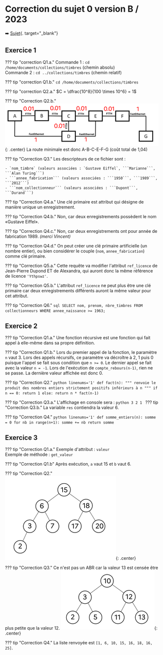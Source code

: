 # Correction du sujet 0 version B / 2023

:arrow_right: [Sujet](../../data/2023/2023-sujet_0-b.pdf){. target="_blank"}

## Exercice 1

??? tip "correction Q1.a."
    Commande 1 : ```cd /home/documents/collections/timbres``` (chemin absolu)  
    Commande 2 : ```cd ../collections/timbres``` (chemin relatif)

??? tip "correction Q1.b."
    ```cd /home/documents/collections/timbres```

??? tip "correction Q2.a."
    $C = \dfrac{10^8}{100 \times 10^6} = 1$

??? tip "Correction Q2.b."
    ![image](data/sujet0B_1.png){: .center}
    La route minimale est donc A-B-C-E-F-G (coût total de 1,04)

??? tip "Correction Q3."
    Les descripteurs de ce fichier sont :
    
    - `nom_timbre` (valeurs associées : `Gustave Eiffel`, ```Marianne```, ```Alan Turing```)
    - ```annee_fabrication``` (valeurs associées : ```1950```, ```1989```, ```2012```)
    - ```nom_collectionneur``` (valeurs associées : ```Dupont```, ```Durand```)

??? tip "Correction Q4.a."
    Une clé primaire est attribut qui désigne de manière unique un enregistrement.

??? tip "Correction Q4.b."
    Non, car deux enregistrements possèdent le nom «Gustave Eiffel».

??? tip "Correction Q4.c."
    Non, car deux enregistrements ont pour année de fabrication 1989. *(merci Vincent)*  
   

??? tip "Correction Q4.d."
    On peut créer une clé primaire artificielle (un nombre entier), ou bien considérer le couple (```nom```, ```annee_fabrication```) comme clé primaire.
    

??? tip "Correction Q5.a."
    Cette requête va modifier l'attribut ```ref_licence``` de Jean-Pierre Dupond ET de Alexandra, qui auront donc la même référence de licence ```'Ythpswz'```.

??? tip "Correction Q5.b."
    L'attribut ```ref_licence``` ne peut plus être une clé primaire car deux enregistrements différents auront la même valeur pour cet attribut.

??? tip "Correction Q6."
    ```sql
    SELECT nom, prenom, nbre_timbres
    FROM collectionneurs
    WHERE annee_naissance >= 1963;
    ```
    
## Exercice 2

??? tip "Correction Q1.a."
    Une fonction récursive est une fonction qui fait appel à elle-même dans sa propre définition.

??? tip "Correction Q1.b."
    Lors du premier appel de la fonction, le paramètre ```n``` vaut 3. Lors des appels récursifs, ce paramètre va décroître à 2, 1 puis 0 puisque l'appel se fait sous condition que ```n >= 0```. Le dernier appel se fait avec la valeur ```n = -1```. Lors de l'exécution de ```compte_rebours(n-1)```, rien ne se passe. La dernière valeur affichée est donc 0.   
    
??? tip "Correction Q2."
    ```python linenums='1'
    def fact(n):
        """ renvoie le produit des nombres entiers
        strictement positifs inférieurs à n """
        if n == 0:
            return 1
        else:
            return n * fact(n-1)
    ```
    
??? tip "Correction Q3.a."
    L'affichage en console sera :
    ```python
    3
    2
    1
    ```
??? tip "Correction Q3.b."
    La variable ```res``` contiendra la valeur 6.

??? tip "Correction Q4."
    ```python linenums='1'
    def somme_entiers(n):
        somme = 0
        for nb in range(n+1):
            somme += nb
        return somme
    ```
    
    
## Exercice 3

??? tip "Correction Q1.a."
    Exemple d'attribut : ```valeur```  
    Exemple de méthode : ```get_valeur```

??? tip "Correction Q1.b"
    Après exécution, ```a``` vaut 15 et ```b``` vaut 6. 

??? tip "Correction Q2."
    ![image](data/sujet0B_2.png){: .center}

??? tip "Correction Q3."
    Ce n'est pas un ABR car la valeur 13 est censée être plus petite que la valeur 12.
    ![image](data/sujet0B_3.png){: .center}
    
??? tip "Correction Q4."
    La liste renvoyée est ```[1, 6, 10, 15, 16, 18, 16, 25]```. 
    
     
    
    

